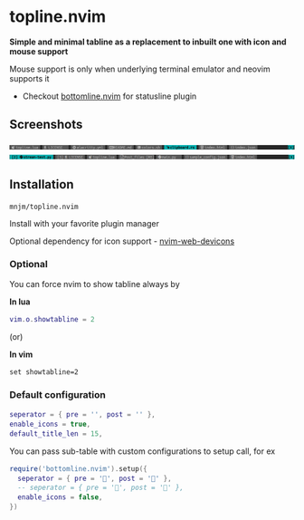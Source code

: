 # topline.nvim

**Simple and minimal tabline as a replacement to inbuilt one with icon and mouse support**

Mouse support is only when underlying terminal emulator and neovim supports it

- Checkout [bottomline.nvim](https://github.com/mnjm/bottomline.nvim) for statusline plugin

## Screenshots

![1.png](https://github.com/mnjm/github-media-repo/blob/6a351736a158012ff40b008895c2a308e5aa4bdb/topline.nvim/1.png)
![2.png](https://github.com/mnjm/github-media-repo/blob/6a351736a158012ff40b008895c2a308e5aa4bdb/topline.nvim/2.png)

## Installation

```
mnjm/topline.nvim
```
Install with your favorite plugin manager

Optional dependency for icon support - [nvim-web-devicons](https://github.com/nvim-tree/nvim-web-devicons)

### Optional

You can force nvim to show tabline always by 

**In lua**
```lua
vim.o.showtabline = 2
```
(or)

**In vim**
```vim
set showtabline=2
```

### Default configuration

```lua
seperator = { pre = '', post = '' },
enable_icons = true,
default_title_len = 15,
```
You can pass sub-table with custom configurations to setup call, for ex

```lua
require('bottomline.nvim').setup({
  seperator = { pre = '', post = '' },
  -- seperator = { pre = '', post = '' },
  enable_icons = false,
})
```
